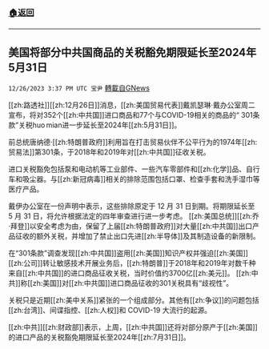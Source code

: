 ###  [:house:返回](README.md)
---


## 美国将部分中共国商品的关税豁免期限延长至2024年5月31日
`12/26/2023 3:37 PM UTC 宝尹` [轉載自GNews](https://gnews.org/articles/2153660)

[[zh:路透社]][[zh:12月26日]]消息，[[zh:美国贸易代表]]戴凯瑟琳·戴办公室周二宣布，将对352个[[zh:中共国]]进口商品和77个与COVID-19相关的商品的“ 301条款”关税huo mian进一步延长至2024年[[zh:5月31日]]。

前总统唐纳德·[[zh:特朗普政府]]利用旨在打击贸易伙伴不公平行为的1974年[[zh:贸易法]]第301条，于2018年和2019年对[[zh:中共国]]征收关税。

进口关税豁免包括泵和电动机等工业部件、一些汽车零部件和[[zh:化学]]品、自行车和吸尘器。与[[zh:新冠病毒]]相关的排除范围包括口罩、检查手套和洗手湿巾等医疗产品。

戴伊办公室在一份声明中表示，这些排除原定于 12 月 31 日到期。将期限延长至 5 月 31 日，将允许根据法定的四年审查进行进一步考虑。
[[zh:美国总统]][[zh:乔·拜登]]以安全考虑为由，保留了上届[[zh:特朗普政府]]对大量[[zh:中共国]]出口产品征收的额外关税，并增加了禁止出口先进[[zh:半导体]]及其制造设备的新限制。

在“301条款”调查发现[[zh:中共国]]盗用[[zh:美国]]知识产权并强迫[[zh:美国]][[zh:公司]]转让敏感技术开展业务后，[[zh:特朗普]]于2018年和2019年对数千种来自[[zh:中共国]]的进口商品征收关税，当时价值约3700亿[[zh:美元]]。
[[zh:中共]]称[[zh:美国]]对[[zh:中共国]]进口商品征收的301关税具有“歧视性”。

关税只是近期[[zh:美中关系]]紧张的一个组成部分。其他有[[zh:争议]]的问题包括[[zh:台湾]]、间谍指控、[[zh:人权]]和 COVID-19 大流行的起源。

[[zh:中共]][[zh:财政部]]表示，上周，[[zh:中共国]]还将对部分原产于[[zh:美国]]的进口产品的关税豁免期限延长至2024年[[zh:7月31日]]。


